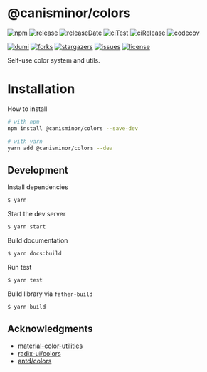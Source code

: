 # @canisminor/colors

<!-- SHIELD GROUP -->

[![npm][npm-shield]][npm-url] [![release][release-shield]][release-url] [![releaseDate][release-date-shield]][release-date-url] [![ciTest][ci-test-shield]][ci-test-url] [![ciRelease][ci-release-shield]][ci-release-url] [![codecov][codecov-shield]][codecov-url]

[![dumi][dumi-shield]][dumi-url] [![forks][forks-shield]][forks-url] [![stargazers][stargazers-shield]][stargazers-url] [![issues][issues-shield]][issues-url] [![license][license-shield]][license-url]

Self-use color system and utils.

# Installation

How to install

```bash
# with npm
npm install @canisminor/colors --save-dev

# with yarn
yarn add @canisminor/colors --dev
```

## Development

Install dependencies

```bash
$ yarn
```

Start the dev server

```bash
$ yarn start
```

Build documentation

```bash
$ yarn docs:build
```

Run test

```bash
$ yarn test
```

Build library via `father-build`

```bash
$ yarn build
```

## Acknowledgments

- [material-color-utilities](https://github.com/material-foundation/material-color-utilities)
- [radix-ui/colors](https://github.com/radix-ui/colors)
- [antd/colors](https://ant.design/docs/spec/colors-cn)

<!-- SHIELD LINK GROUP -->

<!-- npm -->

[npm-shield]: https://img.shields.io/npm/v/@canisminor/colors?style=flat&logo=npm
[npm-url]: https://www.npmjs.com/package/@canisminor/colors

<!-- release -->

[release-shield]: https://img.shields.io/github/v/release/canisminor1990/canisminor-colors?style=flat&sort=semver&logo=github
[release-url]: https://github.com/canisminor1990/canisminor-colors/releases

<!-- releaseDate -->

[release-date-shield]: https://img.shields.io/github/release-date/canisminor1990/canisminor-colors?style=flat
[release-date-url]: https://github.com/canisminor1990/canisminor-colors/releases

<!-- ciTest -->

[ci-test-shield]: https://github.com/canisminor1990/canisminor-colors/workflows/Test/badge.svg
[ci-test-url]: https://github.com/canisminor1990/canisminor-colors/actions?query=Test

<!-- ciRelease -->

[ci-release-shield]: https://github.com/canisminor1990/canisminor-colors/workflows/Release/badge.svg
[ci-release-url]: https://github.com/canisminor1990/canisminor-colors/actions?query=Release

<!-- codecov -->

[codecov-shield]: https://codecov.io/gh/canisminor1990/canisminor-colors/branch/master/graph/badge.svg?token=RB2A4XW8OI
[codecov-url]: https://codecov.io/gh/canisminor1990/canisminor-colors

<!-- dumi -->

[dumi-shield]: https://img.shields.io/website?label=dumi%20docs&url=https%3A%2F%2Fcanisminor1990.github.io%2Fcanisminor-colors%2F
[dumi-url]: https://canisminor1990.github.io/canisminor-colors/

<!-- forks -->

[forks-shield]: https://img.shields.io/github/forks/canisminor1990/canisminor-colors.svg?style=flat
[forks-url]: https://github.com/canisminor1990/canisminor-colors/network/members

<!-- stargazers -->

[stargazers-shield]: https://img.shields.io/github/stars/canisminor1990/canisminor-colors.svg?style=flat
[stargazers-url]: https://github.com/canisminor1990/canisminor-colors/stargazers

<!-- issues -->

[issues-shield]: https://img.shields.io/github/issues/canisminor1990/canisminor-colors.svg?style=flat
[issues-url]: https://img.shields.io/github/issues/canisminor1990/canisminor-colors.svg?style=flat

<!-- license -->

[license-shield]: https://img.shields.io/github/license/canisminor1990/canisminor-colors.svg?style=flat
[license-url]: https://github.com/canisminor1990/canisminor-colors/blob/master/LICENSE

